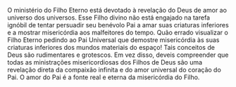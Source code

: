 ﻿O ministério do Filho Eterno está devotado à revelação do Deus de amor ao universo dos universos. Esse Filho divino não está engajado na tarefa ignóbil de tentar persuadir seu benévolo Pai a amar suas criaturas inferiores e a mostrar misericórdia aos malfeitores do tempo. Quão errado visualizar o Filho Eterno pedindo ao Pai Universal que demostre misericórdia às suas criaturas inferiores dos mundos materiais do espaço! Tais conceitos de Deus são rudimentares e grotescos. Em vez disso, deveis compreender que todas as ministrações misericordiosas dos Filhos de Deus são uma revelação direta da compaixão infinita e do amor universal do coração do Pai. O amor do Pai é a fonte real e eterna da misericórdia do Filho.<BR><BR>